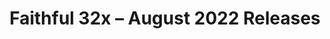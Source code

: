 ---
layout: post
title: Faithful 32x – August 2022 Releases
permalink: /faithful32x/R2
header-img: https://database.faithfulpack.net/images/website/posts/32x/R2.jpg

long_text: "After finally reaching 100% Java 1.19 completion last month, we're back again to provide the freshest new textures! Bit of a smaller update this time around, but it brings much needed changes and improvements. Numerous big and small bugs have been fixed, many textures have been adjusted to make them just a tad better to look at, and as, as is tradition, new UI has been added, this time to both Bedrock and Java. We hope this update improves your gaming experience, and see you next month!"

changelog:
  - August 2022:
    - Added:
      - GUI:
        - Report Button (DMgaming)
        - Chat Tags (Aerod)
      - Bedrock UI:
        - Upward-facing Dropdown Chevron (DMgaming)
        - Promo Gifts (DMgaming, TheOPWarrior208)
        - UI Debug Glyph (DMgaming, TheOPWarrior208)
        - New Mobile Controls:
          - Attack (Aerod)
          - Flying (Aerod)
          - Interact (Aerod, DMgaming)
          - Jump (Aerod)
          - Mount/Dismount (Aerod)
          - Sneak (Aerod)
          - Sprint (Aerod)
          - Swim Up/Down (Aerod)
          - Joystick Frame (Aerod)
          - Joystick Knob (Aerod)
        - Store Home Icon (DMgaming)
        - Equipped Item Border (EachMenderKhai)
        - Book Page Edges (DMgaming)
        - Upload Glyph (DMgaming)
    - Changed:
      - Blocks:
        - Sculk Shrieker Side (Aerod)
        - Brewing Stand (Nyodex)
        - Bamboo Shoot (HARAG0N_MC)
        - Brown Mushroom (EachMenderKhai)
        - Red Mushroom (EachMenderKhai)
        - "[Bedrock] Missing Tile (Aerod)"
        - Exposed Copper (DMgaming)
        - Reinforced Deepslate Side (DMgaming)
      - Items:
        - Scute (Evorp)
        - Brewing Stand (Nyodex)
        - Shears (Aerod)
        - Spyglass in GUI (Aerod)
        - Spyglass Model (EachMenderKhai)
        - Empty Bundle (EachMenderKhai, Aerod)
        - Prismarine Crystals (EachMenderKhai)
      - Entities:
        - Creeper (Evorp)
        - Pig (DMgaming)
        - Sheep (DMgaming)
      - Paintings:
        - Fire (EachMenderKhai)
        - Earth (EachMenderKhai)
        - Wind (EachMenderKhai)
        - Water (EachMenderKhai)
      - Status Effects:
        - Resistance (DMgaming)
        - Darkness (EachMenderKhai)
      - Particles:
        - Lava (EachMenderKhai)
      - GUI:
        - Book (TheOPWarrior208, DMgaming)
        - Brewing Stand (Reia, Hozz)
      - Bedrock UI:
        - Brewing Stand Fuel Pipes (DMgaming, Reia, Hozz)
    - Fixed:
      - Various:
        - Miscoloured pixel in leather item texture (TheOPWarrior208)
        - Horse armour icon in horse GUI being inconsistent with the items (Nyodex)
        - "[Bedrock] Rendering issue with Pillager Banner stick"
        - "[b1.7.3] Hotbar half armour icon facing the wrong way"
        - A single random dark pixel in one red stained glass CTM texture
single-changelog: true
expanded-changelog: true

downloads:
  - August 2022 Releases:
      Java 1.19: https://database.faithfulpack.net/packs/32x-Java/August%202022/Faithful%2032x%20-%201.19.zip
      Java 1.18.2: https://database.faithfulpack.net/packs/32x-Java/August%202022/Faithful%2032x%20-%201.18.2.zip
      Java 1.17.1: https://database.faithfulpack.net/packs/32x-Java/August%202022/Faithful%2032x%20-%201.17.1.zip
      Java 1.16.5: https://database.faithfulpack.net/packs/32x-Java/August%202022/Faithful%2032x%20-%201.16.5.zip
  - August 2022 Pre-releases:
      Bedrock Edition: https://database.faithfulpack.net/packs/32x-Bedrock/August%202022/Faithful%2032x%20-%201.19.mcpack
      Java 1.15.2: https://database.faithfulpack.net/packs/32x-Java/August%202022/Faithful%2032x%20-%201.15.2.zip
      Java 1.14.4: https://database.faithfulpack.net/packs/32x-Java/August%202022/Faithful%2032x%20-%201.14.4.zip
      Java 1.13.2: https://database.faithfulpack.net/packs/32x-Java/August%202022/Faithful%2032x%20-%201.13.2.zip
      Java 1.12.2: https://database.faithfulpack.net/packs/32x-Java/August%202022/Faithful%2032x%20-%201.12.2.zip
      Java 1.11.2: https://database.faithfulpack.net/packs/32x-Java/August%202022/Faithful%2032x%20-%201.11.2.zip
      Java 1.10.2: https://database.faithfulpack.net/packs/32x-Java/August%202022/Faithful%2032x%20-%201.10.2.zip
      Java 1.9.4: https://database.faithfulpack.net/packs/32x-Java/August%202022/Faithful%2032x%20-%201.9.4.zip
      Java 1.8.9: https://database.faithfulpack.net/packs/32x-Java/August%202022/Faithful%2032x%20-%201.8.9.zip
      Java 1.7.10: https://database.faithfulpack.net/packs/32x-Java/August%202022/Faithful%2032x%20-%201.7.10.zip
      Java 1.6.4: https://database.faithfulpack.net/packs/32x-Java/August%202022/Faithful%2032x%20-%201.6.4.zip
      Java 1.4.6 (requires OptiFine or MCPatcher): https://database.faithfulpack.net/packs/32x-Java/August%202022/Faithful%2032x%20-%201.4.6.zip
      Java Beta 1.7.3 (requires OptiFine or MCPatcher): https://database.faithfulpack.net/packs/32x-Java/August%202022/Faithful%2032x%20-%20b1.7.3.zip
---